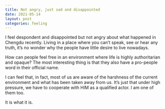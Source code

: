 ```yaml
---
title: Not angry, just sad and disappointed
date: 2021-05-14
layout: post
categories: feeling
---
```

I feel despondent and disappointed but not angry about what happened in Chengdu recently. Living in a place where you can&#8217;t speak, see or hear any truth, it&#8217;s no wonder why the people have little desire to live nowadays.

How can people feel free in an environment where life is highly authoritarian and opaque? The most interesting thing is that they also have a pro-people word in their official name.

I can feel that, in fact, most of us are aware of the harshness of the current environment and what has been taken away from us. It&#8217;s just that under high pressure, we have to cooperate with HIM as a qualified actor. I am one of them too.

It is what it is.
